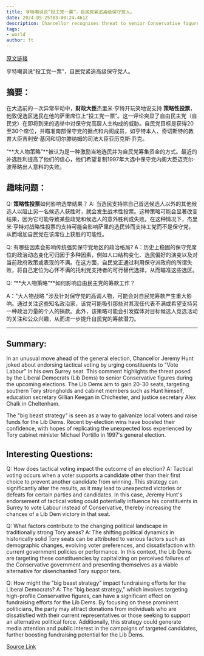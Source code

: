 ```yaml
---
title: 亨特嘲讽说“投工党一票”，自民党紧追高级保守党人。
date: 2024-05-25T03:00:24.461Z
description: Chancellor recognises threat to senior Conservative figures posed by tactical voting at general election
tags: 
- world
author: ft
---
```


[原文链接](https://ft.com/content/6ced7950-8cf6-4564-9083-3a815231e0ea)

亨特嘲讽说“投工党一票”，自民党紧追高级保守党人。

## 摘要：
在大选前的一次异常举动中，**财政大臣**杰里米·亨特开玩笑地说支持 **策略性投票**，他敦促选区选民在他的萨里席位上“投工党一票”。这一评论突显了自由民主党（自民党）在即将到来的选举中对保守党高层人士构成的威胁。自民党目标是获得20至30个席位，并瞄准南部保守党的据点和内阁成员，如亨特本人、奇切斯特的教育大臣吉利安·基冈和切尔滕纳姆的司法大臣亚历克斯·乔克。

“**大人物策略”**被认为是一种激励当地选民并为自民党筹集资金的方式。最近的补选胜利提高了他们的信心，他们希望复制1997年大选中保守党内阁大臣迈克尔·波蒂略出人意料的失败。

## 趣味问题：

 Q: **策略性投票**如何影响选举结果？
 A: 当选民支持除自己首选候选人以外的其他候选人以阻止另一名候选人获胜时，就会发生战术性投票。这种策略可能会显著改变结果，因为它可能导致某些政党和候选人的意外胜利或失败。在这种情况下，杰里米·亨特对战略性投票的支持可能会影响萨里的选民转而支持工党而不是保守党，从而增加自民党在该席位上获胜的可能性。

Q: 有哪些因素会影响传统强势保守党地区的政治格局?
A：历史上稳固的保守党席位的政治动态变化可归因于多种因素，例如人口结构变化、选民偏好的演变以及对当前政府政策或表现的不满。在这方面，自民党正通过利用保守派政府的所谓失败，将自己定位为心怀不满的托利党支持者的可行替代选择，从而瞄准这些选区。

Q: “**大人物策略”**如何影响自由民主党的筹款工作？

 A："大人物战略 "涉及针对保守党的高调人物，可能会对自民党筹款产生重大影响。通过关注这些知名政治家，该党可能吸引那些对其现任代表不满或希望支持另一种政治力量的个人的捐款。此外，该策略可能会引发媒体对目标候选人竞选活动的关注和公众兴趣，从而进一步提升自民党的筹款潜力。

---

## Summary:
In an unusual move ahead of the general election, Chancellor Jeremy Hunt joked about endorsing tactical voting by urging constituents to "Vote Labour" in his own Surrey seat. This comment highlights the threat posed by the Liberal Democrats (Lib Dems) to senior Conservative figures during the upcoming elections. The Lib Dems aim to gain 20-30 seats, targeting southern Tory strongholds and cabinet members such as Hunt himself, education secretary Gillian Keegan in Chichester, and justice secretary Alex Chalk in Cheltenham.

The "big beast strategy" is seen as a way to galvanize local voters and raise funds for the Lib Dems. Recent by-election wins have boosted their confidence, with hopes of replicating the unexpected loss experienced by Tory cabinet minister Michael Portillo in 1997's general election.

## Interesting Questions:
Q: How does tactical voting impact the outcome of an election?
A: Tactical voting occurs when a voter supports a candidate other than their first choice to prevent another candidate from winning. This strategy can significantly alter the results, as it may lead to unexpected victories or defeats for certain parties and candidates. In this case, Jeremy Hunt's endorsement of tactical voting could potentially influence his constituents in Surrey to vote Labour instead of Conservative, thereby increasing the chances of a Lib Dem victory in that seat.

Q: What factors contribute to the changing political landscape in traditionally strong Tory areas?
A: The shifting political dynamics in historically solid Tory seats can be attributed to various factors such as demographic changes, evolving voter preferences, and dissatisfaction with current government policies or performance. In this context, the Lib Dems are targeting these constituencies by capitalizing on perceived failures of the Conservative government and presenting themselves as a viable alternative for disenchanted Tory suppor
ters.

Q: How might the "big beast strategy" impact fundraising efforts for the Liberal Democrats?
A: The "big beast strategy," which involves targeting high-profile Conservative figures, can have a significant effect on fundraising efforts for the Lib Dems. By focusing on these prominent politicians, the party may attract donations from individuals who are dissatisfied with their current representatives or those seeking to support an alternative political force. Additionally, this strategy could generate media attention and public interest in the campaigns of targeted candidates, further boosting fundraising potential for the Lib Dems.

[Source Link](https://ft.com/content/6ced7950-8cf6-4564-9083-3a815231e0ea)

